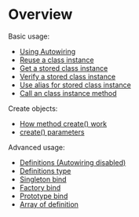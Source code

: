 # Overview

Basic usage:

- [Using Autowiring](basic-usage/#using-autowiring)
- [Reuse a class instance](basic-usage/#reuse-a-class-instance)
- [Get a stored class instance](basic-usage/#get-a-stored-class-instance)
- [Verify a stored class instance](basic-usage/#verify-a-stored-class-instance)
- [Use alias for stored class instance](basic-usage/#use-alias-for-stored-class-instance)
- [Call an class instance method](basic-usage/#call-an-class-instance-method)

Create objects:

- [How method create() work](create/#how-method-create-work)
- [create() parameters](create/#parameters)

Advanced usage:

- [Definitions (Autowiring disabled)](definitions/#definitions-autowiring-disabled)
- [Definitions type](definitions/#definitions-type)
- [Singleton bind](definitions/#singleton-bind)
- [Factory bind](definitions/#factory-bind)
- [Prototype bind](definitions/#prototype-bind)
- [Array of definition](definitions/#array-of-definition)
